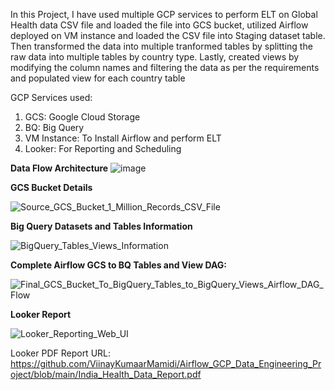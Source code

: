 In this Project, I have used multiple GCP services to perform ELT on Global Health data CSV file and loaded the file into GCS bucket, utilized Airflow deployed on VM instance and loaded the CSV file into Staging dataset table.
Then transformed the data into multiple tranformed tables by splitting the raw data into multiple tables by country type.
Lastly, created views by modifying the column names and filtering the data as per the requirements and populated view for each country table

GCP Services used:
1. GCS: Google Cloud Storage
2. BQ: Big Query
3. VM Instance: To Install Airflow and perform ELT
5. Looker: For Reporting and Scheduling

**Data Flow Architecture**
![image](https://github.com/user-attachments/assets/7e15d0f1-8d9a-4233-af83-69fe61e5c1f4)

**GCS Bucket Details**

![Source_GCS_Bucket_1_Million_Records_CSV_File](https://github.com/user-attachments/assets/480adcc7-6143-463c-b692-ba64998ef754)

**Big Query Datasets and Tables Information**

![BigQuery_Tables_Views_Information](https://github.com/user-attachments/assets/57fa4223-3384-4672-9567-a23ea49d9d54)

**Complete Airflow GCS to BQ Tables and View DAG:**

![Final_GCS_Bucket_To_BigQuery_Tables_to_BigQuery_Views_Airflow_DAG_Flow](https://github.com/user-attachments/assets/25fe930a-747e-428a-927e-b02271af7ae8)

**Looker Report**

![Looker_Reporting_Web_UI](https://github.com/user-attachments/assets/82b4b9b9-39e0-4afc-ae8c-8e7135e32459)

Looker PDF Report URL: https://github.com/ViinayKumaarMamidi/Airflow_GCP_Data_Engineering_Project/blob/main/India_Health_Data_Report.pdf



